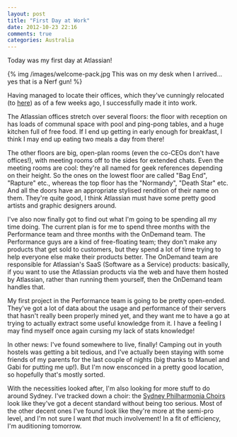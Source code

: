 ```yaml
---
layout: post
title: "First Day at Work"
date: 2012-10-23 22:16
comments: true
categories: Australia
---
```


Today was my first day at Atlassian!

{% img /images/welcome-pack.jpg This was on my desk when I arrived... yes that is a Nerf gun! %}

<!-- more -->
Having managed to locate their offices, which they've cunningly relocated (to [here][gmaps]) as of a few weeks ago, I successfully made it into work. 

[gmaps]: https://maps.google.co.uk/maps?hl=en&q=30+cambridge+street+enmore&ie=UTF-8&hq=&hnear=0x6b12b038dc59e41f:0x8c7df8e24b3fe91d,30+Cambridge+St,+Enmore+NSW+2042,+Australia&gl=uk&ei=u9-DULq2GsKiigfrzYGQBw&ved=0CCEQ8gEwAA

The Atlassian offices stretch over several floors: the floor with reception on has loads of communal space with pool and ping-pong tables, and a huge kitchen full of free food. If I end up getting in early enough for breakfast, I think I may end up eating two meals a day from there!

The other floors are big, open-plan rooms (even the co-CEOs don't have offices!), with meeting rooms off to the sides for extended chats. Even the meeting rooms are cool: they're all named for geek references depending on their height. So the ones on the lowest floor are called "Bag End", "Rapture" etc., whereas the top floor has the "Normandy", "Death Star" etc. And all the doors have an appropriate stylised rendition of their name on them. They're quite good, I think Atlassian must have some pretty good artists and graphic designers around.

I've also now finally got to find out what I'm going to be spending all my time doing. The current plan is for me to spend three months with the Performance team and three months with the OnDemand team. The Performance guys are a kind of free-floating team; they don't make any products that get sold to customers, but they spend a lot of time trying to help everyone else make their products better. The OnDemand team are responsible for Atlassian's SaaS (Software as a Service) products: basically, if you want to use the Atlassian products via the web and have them hosted by Atlassian, rather than running them yourself, then the OnDemand team handles that.

My first project in the Performance team is going to be pretty open-ended. They've got a lot of data about the usage and performance of their servers that hasn't really been properly mined yet, and they want me to have a go at trying to actually extract some useful knowledge from it. I have a feeling I may find myself once again cursing my lack of stats knowledge!

In other news: I've found somewhere to live, finally! Camping out in youth hostels was getting a bit tedious, and I've actually been staying with some friends of my parents for the last couple of nights (big thanks to Manuel and Gabi for putting me up!). But I'm now ensconced in a pretty good location, so hopefully that's mostly sorted.

With the necessities looked after, I'm also looking for more stuff to do around Sydney. I've tracked down a choir: the [Sydney Philharmonia Choirs](http://www.sydneyphilharmonia.com.au/thechoirs.html) look like they've got a decent standard without being too serious. Most of the other decent ones I've found look like they're more at the semi-pro level, and I'm not sure I want *that* much involvement! In a fit of efficiency, I'm auditioning tomorrow. 
